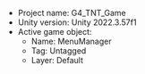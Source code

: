 <!-- UNITY CODE ASSIST INSTRUCTIONS START -->
- Project name: G4_TNT_Game
- Unity version: Unity 2022.3.57f1
- Active game object:
  - Name: MenuManager
  - Tag: Untagged
  - Layer: Default
<!-- UNITY CODE ASSIST INSTRUCTIONS END -->